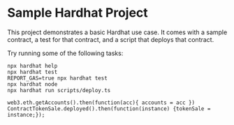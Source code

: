# Sample Hardhat Project

This project demonstrates a basic Hardhat use case. It comes with a sample contract, a test for that contract, and a script that deploys that contract.

Try running some of the following tasks:

```shell
npx hardhat help
npx hardhat test
REPORT_GAS=true npx hardhat test
npx hardhat node
npx hardhat run scripts/deploy.ts

web3.eth.getAccounts().then(function(acc){ accounts = acc })
ContractTokenSale.deployed().then(function(instance) {tokenSale = instance;});
```
